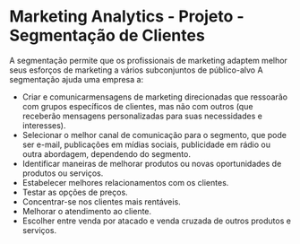 # Marketing Analytics - Projeto - Segmentação de Clientes

A segmentação permite que os profissionais de marketing adaptem melhor seus esforços de marketing a vários subconjuntos de público-alvo
A segmentação ajuda uma empresa a:

- Criar  e  comunicarmensagens  de  marketing  direcionadas  que  ressoarão  com  grupos específicos de clientes, mas não com outros (que receberão mensagens personalizadas para suas necessidades e interesses).
- Selecionar  o  melhor  canal  de  comunicação  para  o  segmento,  que  pode  ser e-mail, publicações em mídias sociais, publicidade em rádio ou outra abordagem, dependendo do segmento.
- Identificar  maneiras  de  melhorar  produtos  ou  novas  oportunidades  de  produtos  ou serviços.
- Estabelecer melhores relacionamentos com os clientes.
- Testar as opções de preços.
- Concentrar-se nos clientes mais rentáveis.
- Melhorar o atendimento ao cliente.
- Escolher entre venda por atacado e venda cruzada de outros produtos e serviços.


